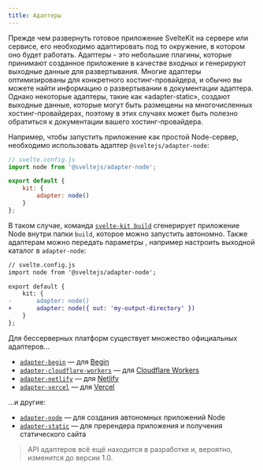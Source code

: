 ```yaml
---
title: Адаптеры
---
```


Прежде чем развернуть готовое приложение SvelteKit на сервере или сервисе, его необходимо адаптировать под то окружение, в котором оно будет работать. Адаптеры - это небольшие плагины, которые принимают созданное приложение в качестве входных и генерируют выходные данные для развертывания. Многие адаптеры оптимизированы для конкретного хостинг-провайдера, и обычно вы можете найти информацию о развертывании в документации адаптера. Однако некоторые адаптеры, такие как «adapter-static», создают выходные данные, которые могут быть размещены на многочисленных хостинг-провайдерах, поэтому в этих случаях может быть полезно обратиться к документации вашего хостинг-провайдера.

Например, чтобы запустить приложение как простой Node-сервер, необходимо использовать адаптер `@sveltejs/adapter-node`:

```js
// svelte.config.js
import node from '@sveltejs/adapter-node';

export default {
	kit: {
		adapter: node()
	}
};
```

В таком случае, команда [`svelte-kit build`](#svelte-kit-cli-svelte-kit-build) сгенерирует приложение Node внутри папки `build`, которое можно запустить автономно. Также адаптерам можно передать параметры , например настроить выходной каталог в `adapter-node`:

```diff
// svelte.config.js
import node from '@sveltejs/adapter-node';

export default {
	kit: {
-		adapter: node()
+		adapter: node({ out: 'my-output-directory' })
	}
};
```

Для бессерверных платформ существует множество официальных адаптеров...

- [`adapter-begin`](https://github.com/sveltejs/kit/tree/master/packages/adapter-begin) — для [Begin](https://begin.com)
- [`adapter-cloudflare-workers`](https://github.com/sveltejs/kit/tree/master/packages/adapter-cloudflare-workers) — для [Cloudflare Workers](https://developers.cloudflare.com/workers/)
- [`adapter-netlify`](https://github.com/sveltejs/kit/tree/master/packages/adapter-netlify) — для [Netlify](https://netlify.com)
- [`adapter-vercel`](https://github.com/sveltejs/kit/tree/master/packages/adapter-vercel) — для [Vercel](https://vercel.com)

...и другие:

- [`adapter-node`](https://github.com/sveltejs/kit/tree/master/packages/adapter-node) — для создания автономных приложений Node
- [`adapter-static`](https://github.com/sveltejs/kit/tree/master/packages/adapter-static) — для пререндера приложения и получения статического сайта

> API адаптеров всё ещё находится в разработке и, вероятно, изменится до версии 1.0.
